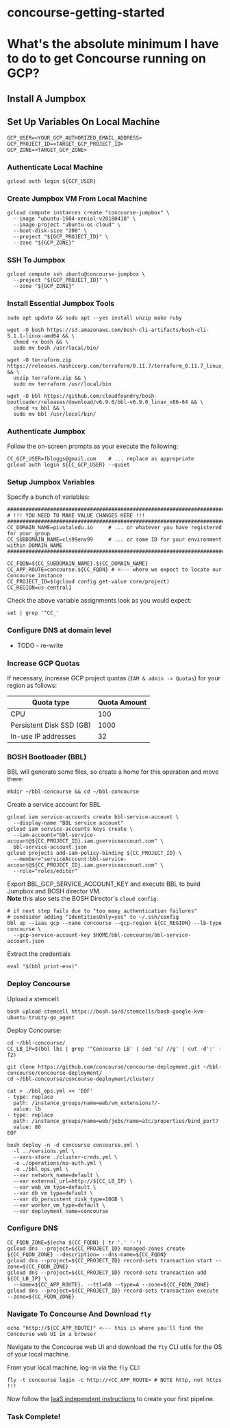 # concourse-getting-started

# What's the absolute minimum I have to do to get Concourse running on GCP?

## Install A Jumpbox

## Set Up Variables On Local Machine

```
GCP_USER=<YOUR_GCP_AUTHORIZED_EMAIL_ADDRESS>
GCP_PROJECT_ID=<TARGET_GCP_PROJECT_ID>
GCP_ZONE=<TARGET_GCP_ZONE>
```

### Authenticate Local Machine

```
gcloud auth login ${GCP_USER}
```

### Create Jumpbox VM From Local Machine

```
gcloud compute instances create "concourse-jumpbox" \
  --image "ubuntu-1604-xenial-v20180418" \
  --image-project "ubuntu-os-cloud" \
  --boot-disk-size "200" \
  --project "${GCP_PROJECT_ID}" \
  --zone "${GCP_ZONE}"
```

### SSH To Jumpbox

```
gcloud compute ssh ubuntu@concourse-jumpbox \
  --project "${GCP_PROJECT_ID}" \
  --zone "${GCP_ZONE}"
```

### Install Essential Jumpbox Tools

```
sudo apt update && sudo apt --yes install unzip make ruby

wget -O bosh https://s3.amazonaws.com/bosh-cli-artifacts/bosh-cli-5.1.1-linux-amd64 && \
  chmod +x bosh && \
  sudo mv bosh /usr/local/bin/

wget -O terraform.zip https://releases.hashicorp.com/terraform/0.11.7/terraform_0.11.7_linux_amd64.zip && \
  unzip terraform.zip && \
  sudo mv terraform /usr/local/bin

wget -O bbl https://github.com/cloudfoundry/bosh-bootloader/releases/download/v6.9.0/bbl-v6.9.0_linux_x86-64 && \
  chmod +x bbl && \
  sudo mv bbl /usr/local/bin/
```

### Authenticate Jumpbox

Follow the on-screen prompts as your execute the following:

```
CC_GCP_USER=fbloggs@gmail.com    # ... replace as appropriate
gcloud auth login ${CC_GCP_USER} --quiet
```

### Setup Jumpbox Variables

Specify a bunch of variables:
```
#########################################################################################
# !!! YOU NEED TO MAKE VALUE CHANGES HERE !!!
#########################################################################################
CC_DOMAIN_NAME=pivotaledu.io     # ... or whatever you have registered for your group
CC_SUBDOMAIN_NAME=cls99env99     # ... or some ID for your environment within DOMAIN_NAME
#########################################################################################

CC_FQDN=${CC_SUBDOMAIN_NAME}.${CC_DOMAIN_NAME}
CC_APP_ROUTE=concourse.${CC_FQDN} # <--- where we expect to locate our Concourse instance
CC_PROJECT_ID=$(gcloud config get-value core/project)
CC_REGION=us-central1
```

Check the above variable assignments look as you would expect:
```
set | grep '^CC_'
```

### Configure DNS at domain level

- TODO - re-write

### Increase GCP Quotas

If necessary, increase GCP project quotas (`IAM & admin -> Quotas`) for your region as follows:

Quota type               | Quota Amount
------------------------ | ------------
CPU                      | 100
Persistent Disk SSD (GB) | 1000
In-use IP addresses      | 32

### BOSH Bootloader (BBL)

BBL will generate some files, so create a home for this operation and move there:
```
mkdir ~/bbl-concourse && cd ~/bbl-concourse
```

Create a service account for BBL
```
gcloud iam service-accounts create bbl-service-account \
  --display-name "BBL service account"
gcloud iam service-accounts keys create \
  --iam-account="bbl-service-account@${CC_PROJECT_ID}.iam.gserviceaccount.com" \
  bbl-service-account.json
gcloud projects add-iam-policy-binding ${CC_PROJECT_ID} \
  --member="serviceAccount:bbl-service-account@${CC_PROJECT_ID}.iam.gserviceaccount.com" \
  --role="roles/editor"
```

Export BBL_GCP_SERVICE_ACCOUNT_KEY and execute BBL to build Jumpbox and BOSH director VM.  
**Note** this also sets the BOSH Director's `cloud config`:
```
# if next step fails due to "too many authentication failures" 
# condsider adding "IdentitiesOnly=yes" to ~/.ssh/config
bbl up --iaas gcp --name concourse --gcp-region ${CC_REGION} --lb-type concourse \
  --gcp-service-account-key $HOME/bbl-concourse/bbl-service-account.json
```

Extract the credentials
```
eval "$(bbl print-env)"
```

### Deploy Concourse

Upload a stemcell:
```
bosh upload-stemcell https://bosh.io/d/stemcells/bosh-google-kvm-ubuntu-trusty-go_agent
```

Deploy Concourse:
```
cd ~/bbl-concourse/
CC_LB_IP=$(bbl lbs | grep '^Concourse LB' | sed 's/ //g' | cut -d':' -f2)

git clone https://github.com/concourse/concourse-deployment.git ~/bbl-concourse/concourse-deployment/
cd ~/bbl-concourse/concourse-deployment/cluster/

cat > ./bbl_ops.yml << 'EOF'
- type: replace
  path: /instance_groups/name=web/vm_extensions?/-
  value: lb
- type: replace
  path: /instance_groups/name=web/jobs/name=atc/properties/bind_port?
  value: 80
EOF

bosh deploy -n -d concourse concourse.yml \
  -l ../versions.yml \
  --vars-store ./cluster-creds.yml \
  -o ./operations/no-auth.yml \
  -o ./bbl_ops.yml \
  --var network_name=default \
  --var external_url=http://${CC_LB_IP} \
  --var web_vm_type=default \
  --var db_vm_type=default \
  --var db_persistent_disk_type=10GB \
  --var worker_vm_type=default \
  --var deployment_name=concourse
```

### Configure DNS

```
CC_FQDN_ZONE=$(echo ${CC_FQDN} | tr '.' '-')
gcloud dns --project=${CC_PROJECT_ID} managed-zones create ${CC_FQDN_ZONE} --description= --dns-name=${CC_FQDN}
gcloud dns --project=${CC_PROJECT_ID} record-sets transaction start --zone=${CC_FQDN_ZONE}
gcloud dns --project=${CC_PROJECT_ID} record-sets transaction add ${CC_LB_IP} \
  --name=${CC_APP_ROUTE}. --ttl=60 --type=A --zone=${CC_FQDN_ZONE}
gcloud dns --project=${CC_PROJECT_ID} record-sets transaction execute --zone=${CC_FQDN_ZONE}
```
### Navigate To Concourse And Download `fly`

```
echo "http://${CC_APP_ROUTE}" <--- this is where you'll find the Concourse web UI in a browser
```

Navigate to the Concourse web UI and download the `fly` CLI utils for the OS of your local machine.

From your local machine, log-in via the `fly` CLI:
```
fly -t concourse login -c http://<CC_APP_ROUTE> # NOTE http, not https !!!
```

Now follow the [IaaS independent instructions](../shared/README.md) to create your first pipeline.

### Task Complete!
